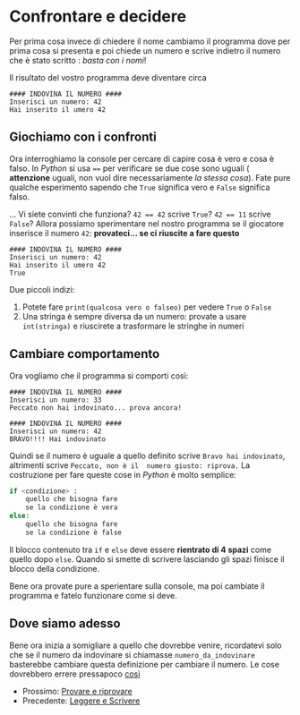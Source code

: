 # Confrontare e decidere

Per prima cosa invece di chiedere il nome cambiamo il programma dove per prima cosa si presenta e poi chiede un numero
e scrive indietro il numero che è stato scritto : *basta con i nomi*!

Il risultato del vostro programma deve diventare circa

    #### INDOVINA IL NUMERO ####
    Inserisci un numero: 42
    Hai inserito il umero 42

## Giochiamo con i confronti

Ora interroghiamo la console per cercare di capire cosa è vero e cosa è falso. In *Python* si usa `==` per verificare
se due cose sono uguali ( **attenzione** uguali, non vuol dire necessariamente *la stessa cosa*). Fate pure qualche 
esperimento sapendo che `True` significa vero e `False` significa falso.


... Vi siete convinti che funziona? `42 == 42` scrive `True`? `42 == 11` scrive `False`? Allora possiamo sperimentare 
 nel nostro programma se il giocatore inserisce il numero `42`: **provateci... se ci riuscite a fare questo**
 
    #### INDOVINA IL NUMERO ####
    Inserisci un numero: 42
    Hai inserito il umero 42
    True

Due piccoli indizi:

1. Potete fare `print(qualcosa vero o falseo)` per vedere `True` o `False`
2. Una stringa è sempre diversa da un numero: provate a usare `int(stringa)` e riuscirete a trasformare le stringhe in
numeri

## Cambiare comportamento

Ora vogliamo che il programma si comporti così:

    #### INDOVINA IL NUMERO ####
    Inserisci un numero: 33
    Peccato non hai indovinato... prova ancora!
    
    #### INDOVINA IL NUMERO ####
    Inserisci un numero: 42
    BRAVO!!!! Hai indovinato

Quindi se il numero è uguale a quello definito scrive `Bravo hai indovinato`, altrimenti scrive `Peccato, non è il 
numero giusto: riprova.` La costruzione per fare queste cose in *Python* è molto semplice:

```python
if <condizione> :
    quello che bisogna fare
    se la condizione è vera
else:
    quello che bisogna fare
    se la condizione è false
```

Il blocco contenuto tra `if` e `else` deve essere **rientrato di 4 spazi** come quello dopo `else`. Quando si smette 
di scrivere lasciando gli spazi finisce il blocco della condizione.

Bene ora provate pure a sperientare sulla console, ma poi cambiate il programma e fatelo funzionare come si deve.

## Dove siamo adesso

Bene ora inizia a somigliare a quello che dovrebbe venire, ricordatevi solo che se il numero da indovinare si chiamasse
`numero_da_indovinare` basterebbe cambiare questa definizione per cambiare il numero. Le cose dovrebbero errere
pressapoco [così](confrontare.py)

* Prossimo: [Provare e riprovare](ciclo.md)
* Precedente: [Leggere e Scrivere](leggere_scrivere.md)